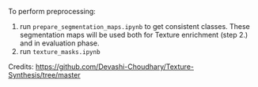 To perform preprocessing:

1. run `prepare_segmentation_maps.ipynb` to get consistent classes. These segmentation maps will be used both for Texture enrichment (step 2.) and in evaluation phase.
2. run `texture_masks.ipynb`

Credits:
https://github.com/Devashi-Choudhary/Texture-Synthesis/tree/master 
